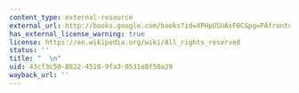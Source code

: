 ```yaml
---
content_type: external-resource
external_url: http://books.google.com/books?id=XPHpUSUAsF0C&pg=PAfrontcover
has_external_license_warning: true
license: https://en.wikipedia.org/wiki/All_rights_reserved
status: ''
title: "  \n"
uid: 43cf3c50-8822-4510-9fa3-0531e8f50a29
wayback_url: ''
---
```

